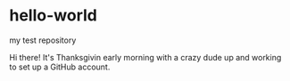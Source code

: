 # hello-world
my test repository

Hi there! It's Thanksgivin early morning with a crazy dude up and working to set up a GitHub account.  
